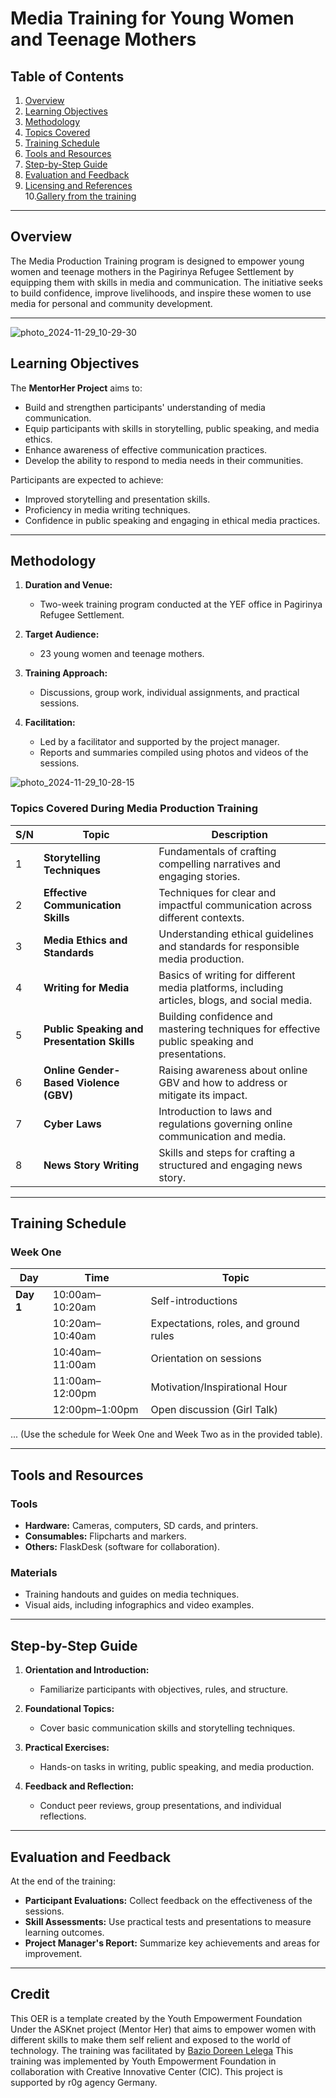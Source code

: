 # Media Training for Young Women and Teenage Mothers  

## **Table of Contents**  

1. [Overview](#overview)  
2. [Learning Objectives](#learning-objectives)  
3. [Methodology](#methodology)  
4. [Topics Covered](#topics-covered)  
5. [Training Schedule](#training-schedule)  
6. [Tools and Resources](#tools-and-resources)  
7. [Step-by-Step Guide](#step-by-step-guide)  
8. [Evaluation and Feedback](#evaluation-and-feedback)  
9. [Licensing and References](#licensing-and-references)  
10.[Gallery from the training](#Gallery)  
---

## **Overview**  

The Media Production Training program is designed to empower young women and teenage mothers in the Pagirinya Refugee Settlement by equipping them with skills in media and communication. The initiative seeks to build confidence, improve livelihoods, and inspire these women to use media for personal and community development.  

---
![photo_2024-11-29_10-29-30](https://github.com/user-attachments/assets/23546dfd-667b-4cdf-ae3e-9e14cdc5ddc1)
## **Learning Objectives**  

The **MentorHer Project** aims to:  
- Build and strengthen participants' understanding of media communication.  
- Equip participants with skills in storytelling, public speaking, and media ethics.  
- Enhance awareness of effective communication practices.  
- Develop the ability to respond to media needs in their communities.  

Participants are expected to achieve:  
- Improved storytelling and presentation skills.  
- Proficiency in media writing techniques.  
- Confidence in public speaking and engaging in ethical media practices.  

---

## **Methodology**  

1. **Duration and Venue:**  
   - Two-week training program conducted at the YEF office in Pagirinya Refugee Settlement.  

2. **Target Audience:**  
   - 23 young women and teenage mothers.  

3. **Training Approach:**  
   - Discussions, group work, individual assignments, and practical sessions.  

4. **Facilitation:**  
   - Led by a facilitator and supported by the project manager.  
   - Reports and summaries compiled using photos and videos of the sessions.  

![photo_2024-11-29_10-28-15](https://github.com/user-attachments/assets/c40f0235-e787-4314-97a9-24fffe577c0d)

### Topics Covered During Media Production Training  

| **S/N** | **Topic**                                | **Description**                                                                                   |  
|---------|------------------------------------------|---------------------------------------------------------------------------------------------------|  
| 1       | **Storytelling Techniques**              | Fundamentals of crafting compelling narratives and engaging stories.                             |  
| 2       | **Effective Communication Skills**       | Techniques for clear and impactful communication across different contexts.                      |  
| 3       | **Media Ethics and Standards**           | Understanding ethical guidelines and standards for responsible media production.                 |  
| 4       | **Writing for Media**                    | Basics of writing for different media platforms, including articles, blogs, and social media.    |  
| 5       | **Public Speaking and Presentation Skills** | Building confidence and mastering techniques for effective public speaking and presentations.    |  
| 6       | **Online Gender-Based Violence (GBV)**   | Raising awareness about online GBV and how to address or mitigate its impact.                    |  
| 7       | **Cyber Laws**                           | Introduction to laws and regulations governing online communication and media.                   |  
| 8       | **News Story Writing**                   | Skills and steps for crafting a structured and engaging news story.                              |  


---

## **Training Schedule**  

### Week One  

| **Day**   | **Time**         | **Topic**                              |  
|-----------|------------------|----------------------------------------|  
| **Day 1** | 10:00am–10:20am  | Self-introductions                     |  
|           | 10:20am–10:40am  | Expectations, roles, and ground rules  |  
|           | 10:40am–11:00am  | Orientation on sessions                |  
|           | 11:00am–12:00pm  | Motivation/Inspirational Hour          |  
|           | 12:00pm–1:00pm   | Open discussion (Girl Talk)            |  

... (Use the schedule for Week One and Week Two as in the provided table).  

---

## **Tools and Resources**  

### Tools  
- **Hardware:** Cameras, computers, SD cards, and printers.  
- **Consumables:** Flipcharts and markers.  
- **Others:** FlaskDesk (software for collaboration).  

### Materials  
- Training handouts and guides on media techniques.  
- Visual aids, including infographics and video examples.  

---

## **Step-by-Step Guide**  

1. **Orientation and Introduction:**  
   - Familiarize participants with objectives, rules, and structure.  

2. **Foundational Topics:**  
   - Cover basic communication skills and storytelling techniques.  

3. **Practical Exercises:**  
   - Hands-on tasks in writing, public speaking, and media production.  

4. **Feedback and Reflection:**  
   - Conduct peer reviews, group presentations, and individual reflections.  

---

## **Evaluation and Feedback**  

At the end of the training:  
- **Participant Evaluations:** Collect feedback on the effectiveness of the sessions.  
- **Skill Assessments:** Use practical tests and presentations to measure learning outcomes.  
- **Project Manager's Report:** Summarize key achievements and areas for improvement.  

---

## **Credit**  
This OER is a template created by the Youth Empowerment Foundation Under the ASKnet project (Mentor Her) that aims to empower women with different skills to make them self relient and exposed to the world of technology. The training was facilitated by  [Bazio Doreen Lelega](https://lead.asknet.community/profiles/Bazio-Doreen-Lelega/ ) 
This training was implemented by Youth Empowerment Foundation in collaboration with Creative Innovative Center (CIC). This project is supported by r0g agency Germany.



